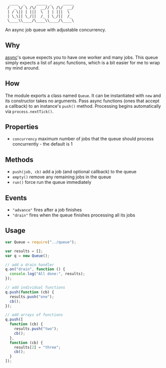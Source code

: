 ```
  ____  _     _____ _     _____
 /  _ \/ \ /\/  __// \ /\/  __/
 | / \|| | |||  \  | | |||  \  
 | \_\|| \_/||  /_ | \_/||  /_ 
 \____\\____/\____\\____/\____\

```
An async job queue with adjustable concurrency.

## Why
[async](https://github.com/caolan/async#queue)'s queue expects you to have one worker and many jobs. This queue simply expects a list of async functions, which is a bit easier for me to wrap my mind around.

## How
The module exports a class named ```Queue```. It can be instantiated with ```new``` and its constructor takes no arguments. Pass async functions (ones that accept a callback) to an instance's ```push()``` method. Processing begins automatically via ```process.nextTick()```.

## Properties
* ```concurrency``` maximum number of jobs that the queue should process concurrently - the default is 1

## Methods
* ```push(job, cb)``` add a job (and optional callback) to the queue  
* ```empty()``` remove any remaining jobs in the queue  
* ```run()``` force run the queue immediately  

## Events
* ```"advance"``` fires after a job finishes  
* ```"drain"``` fires when the queue finishes processing all its jobs  

## Usage
```javascript
var Queue = require("../queue");

var results = [];
var q = new Queue();

// add a drain handler
q.on("drain", function () {
  console.log("All done:", results);
});

// add individual functions
q.push(function (cb) {
  results.push("one");
  cb();
});

// add arrays of functions
q.push([
  function (cb) {
    results.push("two");
    cb();
  },
  function (cb) {
    results[2] = "three";
    cb();
  }
]);
```
